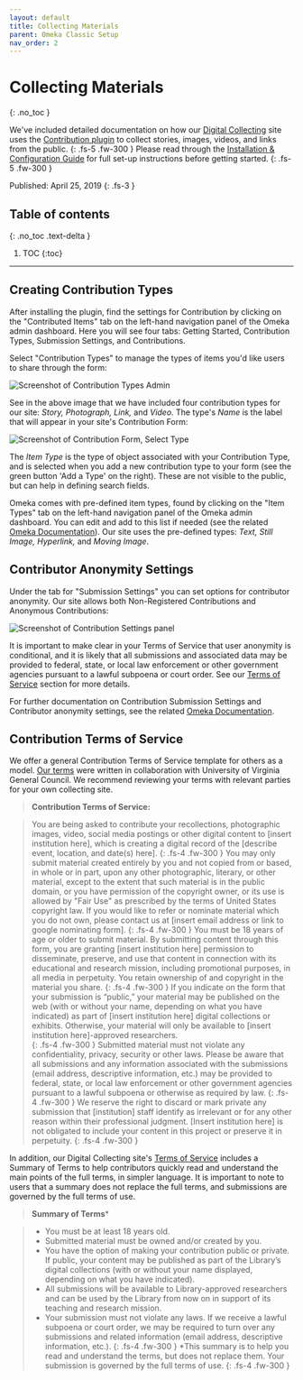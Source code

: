 ```yaml
---
layout: default
title: Collecting Materials
parent: Omeka Classic Setup
nav_order: 2
---
```


# Collecting Materials
{: .no_toc }

We've included detailed documentation on how our [Digital Collecting](http://digitalcollecting.lib.virginia.edu/rally/) site uses the [Contribution plugin](https://omeka.org/classic/plugins/Contribution/) to collect stories, images, videos, and links from the public. 
{: .fs-5 .fw-300 }
Please read through the [Installation & Configuration Guide](https://omeka.org/classic/docs/Plugins/Contribution/) for full set-up instructions before getting started. 
{: .fs-5 .fw-300 }

Published: April 25, 2019
{: .fs-3 }

## Table of contents
{: .no_toc .text-delta }

1. TOC
{:toc}

---

## Creating Contribution Types

After installing the plugin, find the settings for Contribution by clicking on the "Contributed Items" tab on the left-hand navigation panel of the Omeka admin dashboard. Here you will see four tabs: Getting Started, Contribution Types, Submission Settings, and Contributions. 

Select "Contribution Types" to manage the types of items you'd like users to share through the form:

![Screenshot of Contribution Types Admin](https://raw.githubusercontent.com/scholarslab/digital-collect-toolkit/master/assets/images/contribution-types.png)

See in the above image that we have included four contribution types for our site: _Story, Photograph, Link,_ and _Video_. The type's _Name_ is the label that will appear in your site's Contribution Form:

![Screenshot of Contribution Form, Select Type](https://raw.githubusercontent.com/scholarslab/digital-collect-toolkit/master/assets/images/form-type.png)

The _Item Type_ is the type of object associated with your Contribution Type, and is selected when you add a new contribution type to your form (see the green button 'Add a Type' on the right). These are not visible to the public, but can help in defining search fields. 

Omeka comes with pre-defined item types, found by clicking on the "Item Types" tab on the left-hand navigation panel of the Omeka admin dashboard. You can edit and add to this list if needed (see the related [Omeka Documentation](https://omeka.org/classic/docs/Content/Item_Types/)). Our site uses the pre-defined types: _Text, Still Image, Hyperlink,_ and _Moving Image_.

## Contributor Anonymity Settings

Under the tab for "Submission Settings" you can set options for contributor anonymity. Our site allows both Non-Registered Contributions and Anonymous Contributions:

![Screenshot of Contribution Settings panel](https://raw.githubusercontent.com/scholarslab/digital-collect-toolkit/master/assets/images/contrib-settings.png)

It is important to make clear in your Terms of Service that user anonymity is conditional, and it is likely that all submissions and associated data may be provided to federal, state, or local law enforcement or other government agencies pursuant to a lawful subpoena or court order. See our [Terms of Service](#contribution-terms-of-service) section for more details. 

For further documentation on Contribution Submission Settings and Contributor anonymity settings, see the related [Omeka Documentation](https://omeka.org/classic/docs/Plugins/Contribution/#submission-settings).

## Contribution Terms of Service

We offer a general Contribution Terms of Service template for others as a model. [Our terms](http://digitalcollecting.lib.virginia.edu/rally/contribution/terms) were written in collaboration with University of Virginia General Council. We recommend reviewing your terms with relevant parties for your own collecting site. 

>**Contribution Terms of Service:**

>You are being asked to contribute your recollections, photographic images, video, social media postings or other digital content to [insert institution here], which is creating a digital record of the [describe event, location, and date(s) here]. 
{: .fs-4 .fw-300 }
>You may only submit material created entirely by you and not copied from or based, in whole or in part, upon any other photographic, literary, or other material, except to the extent that such material is in the public domain, or you have permission of the copyright owner, or its use is allowed by "Fair Use" as prescribed by the terms of United States copyright law.  If you would like to refer or nominate material which you do not own, please contact us at [insert email address or link to google nominating form].
{: .fs-4 .fw-300 }
>You must be 18 years of age or older to submit material. By submitting content through this form, you are granting [insert institution here] permission to disseminate, preserve, and use that content in connection with its educational and research mission, including promotional purposes, in all media in perpetuity.   You retain ownership of and copyright in the material you share. 
{: .fs-4 .fw-300 }
>If you indicate on the form that your submission is “public,” your material may be published on the web (with or without your name, depending on what you have indicated) as part of [insert institution here] digital collections or exhibits. Otherwise, your material will only be available to [insert institution here]-approved researchers.  
{: .fs-4 .fw-300 }
>Submitted material must not violate any confidentiality, privacy, security or other laws. Please be aware that all submissions and any information associated with the submissions (email address, descriptive information, etc.) may be provided to federal, state, or local law enforcement or other government agencies pursuant to a lawful subpoena or otherwise as required by law. 
{: .fs-4 .fw-300 }
>We reserve the right to discard or mark private any submission that [institution] staff identify as irrelevant or for any other reason within their professional judgment. [Insert institution here] is not obligated to include your content in this project or preserve it in perpetuity.
{: .fs-4 .fw-300 }

In addition, our Digital Collecting site's [Terms of Service](http://digitalcollecting.lib.virginia.edu/rally/contribution/terms) includes a Summary of Terms to help contributors quickly read and understand the main points of the full terms, in simpler language. It is important to note to users that a summary does not replace the full terms, and submissions are governed by the full terms of use.

>**Summary of Terms***

> - You must be at least 18 years old.
> - Submitted material must be owned and/or created by you.
> - You have the option of making your contribution public or private. If public, your content may be published as part of the Library’s digital collections (with or without your name displayed, depending on what you have indicated).
> - All submissions will be available to Library-approved researchers and can be used by the Library from now on in support of its teaching and research mission.
> - Your submission must not violate any laws. If we receive a lawful subpoena or court order, we may be required to turn over any submissions and related information (email address, descriptive information, etc.).
{: .fs-4 .fw-300 }
>*This summary is to help you read and understand the terms, but does not replace them. Your submission is governed by the full terms of use.
{: .fs-4 .fw-300 }